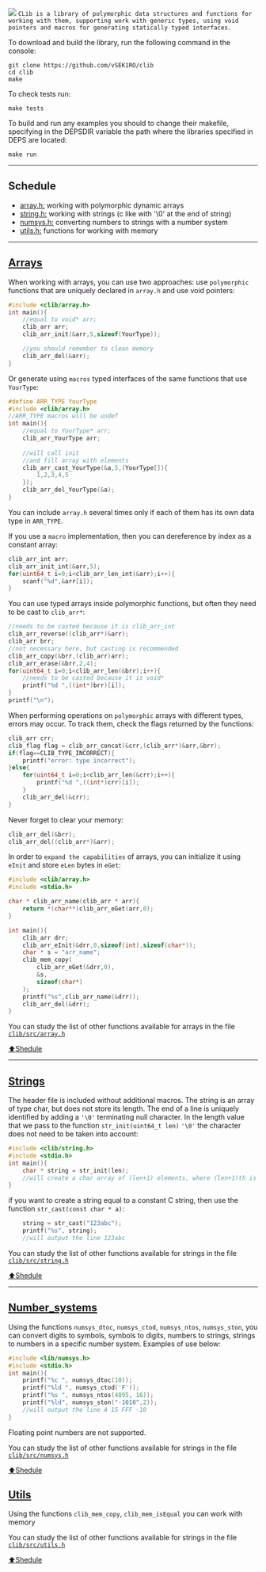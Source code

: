 <img src="https://i.imgur.com/TGAzySV.png"></img>
`
CLib is a library of polymorphic data structures and functions for working with them, supporting work with generic types, using void pointers and macros for generating statically typed interfaces.
`

To download and build the library, run the following command in the console:
```
git clone https://github.com/vSEK1RO/clib
cd clib
make
```
To check tests run:
```
make tests
```
To build and run any examples you should to change their makefile, specifying in the DEPSDIR variable the path where the libraries specified in DEPS are located:
```
make run
```
---

## Schedule

* [array.h:](https://github.com/vSEK1RO/clib/tree/main#Arrays) working with polymorphic dynamic arrays
* [string.h:](https://github.com/vSEK1RO/clib/tree/main#Strings) working with strings (c like with '\0' at the end of string)
* [numsys.h:](https://github.com/vSEK1RO/clib/tree/main#Number_systems) converting numbers to strings with a number system
* [utils.h:](https://github.com/vSEK1RO/clib/tree/main#Utils) functions for working with memory

---

## [Arrays](https://github.com/vSEK1RO/clib/blob/main/src/array.h)

When working with arrays, you can use two approaches: use `polymorphic` functions that are uniquely declared in `array.h` and use void pointers:
```c
#include <clib/array.h>
int main(){
    //equal to void* arr;
    clib_arr arr;
    clib_arr_init(&arr,5,sizeof(YourType));

    //you should remember to clean memory
    clib_arr_del(&arr);
}
```
Or generate using `macros` typed interfaces of the same functions that use `YourType`:
```c
#define ARR_TYPE YourType
#include <clib/array.h>
//ARR_TYPE macros will be undef
int main(){
    //equal to YourType* arr;
    clib_arr_YourType arr;
    
    //will call init
    //and fill array with elements
    clib_arr_cast_YourType(&a,5,(YourType[]){
        1,2,3,4,5
    });
    clib_arr_del_YourType(&a);
}
```
You can include `array.h` several times only if each of them has its own data type in `ARR_TYPE`.

If you use a `macro` implementation, then you can dereference by index as a constant array:
```c
clib_arr_int arr;
clib_arr_init_int(&arr,5);
for(uint64_t i=0;i<clib_arr_len_int(&arr);i++){
    scanf("%d",&arr[i]);
}
```
You can use typed arrays inside polymorphic functions, but often they need to be cast to `clib_arr*`:
```c
//needs to be casted because it is clib_arr_int
clib_arr_reverse((clib_arr*)&arr);
clib_arr brr;
//not necessary here, but casting is recommended
clib_arr_copy(&brr,(clib_arr)arr);
clib_arr_erase(&brr,2,4);
for(uint64_t i=0;i<clib_arr_len(&brr);i++){
    //needs to be casted because it is void*
    printf("%d ",((int*)brr)[i]);
}
printf("\n");
```
When performing operations on `polymorphic` arrays with different types, errors may occur. To track them, check the flags returned by the functions:
```c
clib_arr crr;
clib_flag flag = clib_arr_concat(&crr,(clib_arr*)&arr,&brr);
if(flag==CLIB_TYPE_INCORRECT){
    printf("error: type incorrect");
}else{
    for(uint64_t i=0;i<clib_arr_len(&crr);i++){
        printf("%d ",((int*)crr)[i]);
    }
    clib_arr_del(&crr);
}
```
Never forget to clear your memory:
```c
clib_arr_del(&brr);
clib_arr_del((clib_arr*)&arr);
```
In order to `expand the capabilities` of arrays, you can initialize it using `eInit` and store `eLen` bytes in `eGet`:
```c
#include <clib/array.h>
#include <stdio.h>

char * clib_arr_name(clib_arr * arr){
    return *(char**)clib_arr_eGet(arr,0);
}

int main(){
    clib_arr drr;
    clib_arr_eInit(&drr,0,sizeof(int),sizeof(char*));
    char * s = "arr_name";
    clib_mem_copy(
        clib_arr_eGet(&drr,0),
        &s,
        sizeof(char*)
    );
    printf("%s",clib_arr_name(&drr));
    clib_arr_del(&drr);
}
```

You can study the list of other functions available for arrays in the file [`clib/src/array.h`](https://github.com/vSEK1RO/clib/blob/main/src/array.h)

[:arrow_up:Shedule](https://github.com/vSEK1RO/clib/tree/main#schedule)

---

## [Strings](https://github.com/vSEK1RO/clib/blob/main/src/string.h)

The header file is included without additional macros. The string is an array of type char, but does not store its length. The end of a line is uniquely identified by adding a `'\0'` terminating null character. In the length value that we pass to the function `str_init(uint64_t len)` `'\0'` the character does not need to be taken into account:
```c
#include <clib/string.h>
#include <stdio.h>
int main(){
    char * string = str_init(len);
    //will create a char array of (len+1) elements, where (len+1)th is the '\0' character
}
```
if you want to create a string equal to a constant C string, then use the function `str_cast(const char * a)`:
```c
    string = str_cast("123abc");
    printf("%s", string);
    //will output the line 123abc
```
You can study the list of other functions available for strings in the file [`clib/src/string.h`](https://github.com/vSEK1RO/clib/blob/main/src/string.h)

[:arrow_up:Shedule](https://github.com/vSEK1RO/clib/tree/main#schedule)

---

## [Number_systems](https://github.com/vSEK1RO/clib/blob/main/src/numsys.h)

Using the functions `numsys_dtoc`, `numsys_ctod`, `numsys_ntos`, `numsys_ston`, you can convert digits to symbols, symbols to digits, numbers to strings, strings to numbers in a specific number system. Examples of use below:
```c
#include <lib/numsys.h>
#include <stdio.h>
int main(){
    printf("%c ", numsys_dtoc(10));
    printf("%ld ", numsys_ctod('F'));
    printf("%s ", numsys_ntos(4095, 16));
    printf("%ld", numsys_ston("-1010",2));
    //will output the line A 15 FFF -10
}
```
Floating point numbers are not supported.

You can study the list of other functions available for strings in the file [`clib/src/numsys.h`](https://github.com/vSEK1RO/clib/blob/main/src/numsys.h)

[:arrow_up:Shedule](https://github.com/vSEK1RO/clib/tree/main#schedule)

## [Utils](https://github.com/vSEK1RO/clib/blob/main/src/utils.h)

Using the functions `clib_mem_copy`, `clib_mem_isEqual` you can work with memory

You can study the list of other functions available for strings in the file [`clib/src/utils.h`](https://github.com/vSEK1RO/clib/blob/main/src/utils.h)

[:arrow_up:Shedule](https://github.com/vSEK1RO/clib/tree/main#schedule)